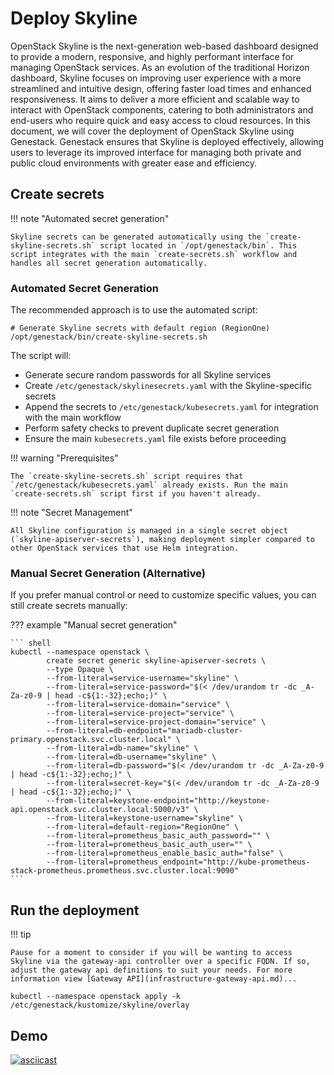 # Deploy Skyline

OpenStack Skyline is the next-generation web-based dashboard designed to provide a modern, responsive, and highly performant interface for managing OpenStack services. As an evolution of the traditional Horizon dashboard, Skyline focuses on improving user experience with a more streamlined and intuitive design, offering faster load times and enhanced responsiveness. It aims to deliver a more efficient and scalable way to interact with OpenStack components, catering to both administrators and end-users who require quick and easy access to cloud resources. In this document, we will cover the deployment of OpenStack Skyline using Genestack. Genestack ensures that Skyline is deployed effectively, allowing users to leverage its improved interface for managing both private and public cloud environments with greater ease and efficiency.

## Create secrets

!!! note "Automated secret generation"

    Skyline secrets can be generated automatically using the `create-skyline-secrets.sh` script located in `/opt/genestack/bin`. This script integrates with the main `create-secrets.sh` workflow and handles all secret generation automatically.

### Automated Secret Generation

The recommended approach is to use the automated script:

``` shell
# Generate Skyline secrets with default region (RegionOne)
/opt/genestack/bin/create-skyline-secrets.sh
```

The script will:

- Generate secure random passwords for all Skyline services
- Create `/etc/genestack/skylinesecrets.yaml` with the Skyline-specific secrets
- Append the secrets to `/etc/genestack/kubesecrets.yaml` for integration with the main workflow
- Perform safety checks to prevent duplicate secret generation
- Ensure the main `kubesecrets.yaml` file exists before proceeding

!!! warning "Prerequisites"

    The `create-skyline-secrets.sh` script requires that `/etc/genestack/kubesecrets.yaml` already exists. Run the main `create-secrets.sh` script first if you haven't already.

!!! note "Secret Management"

    All Skyline configuration is managed in a single secret object (`skyline-apiserver-secrets`), making deployment simpler compared to other OpenStack services that use Helm integration.

### Manual Secret Generation (Alternative)

If you prefer manual control or need to customize specific values, you can still create secrets manually:

??? example "Manual secret generation"

    ``` shell
    kubectl --namespace openstack \
            create secret generic skyline-apiserver-secrets \
            --type Opaque \
            --from-literal=service-username="skyline" \
            --from-literal=service-password="$(< /dev/urandom tr -dc _A-Za-z0-9 | head -c${1:-32};echo;)" \
            --from-literal=service-domain="service" \
            --from-literal=service-project="service" \
            --from-literal=service-project-domain="service" \
            --from-literal=db-endpoint="mariadb-cluster-primary.openstack.svc.cluster.local" \
            --from-literal=db-name="skyline" \
            --from-literal=db-username="skyline" \
            --from-literal=db-password="$(< /dev/urandom tr -dc _A-Za-z0-9 | head -c${1:-32};echo;)" \
            --from-literal=secret-key="$(< /dev/urandom tr -dc _A-Za-z0-9 | head -c${1:-32};echo;)" \
            --from-literal=keystone-endpoint="http://keystone-api.openstack.svc.cluster.local:5000/v3" \
            --from-literal=keystone-username="skyline" \
            --from-literal=default-region="RegionOne" \
            --from-literal=prometheus_basic_auth_password="" \
            --from-literal=prometheus_basic_auth_user="" \
            --from-literal=prometheus_enable_basic_auth="false" \
            --from-literal=prometheus_endpoint="http://kube-prometheus-stack-prometheus.prometheus.svc.cluster.local:9090"
    ```

## Run the deployment

!!! tip

    Pause for a moment to consider if you will be wanting to access Skyline via the gateway-api controller over a specific FQDN. If so, adjust the gateway api definitions to suit your needs. For more information view [Gateway API](infrastructure-gateway-api.md)...

``` shell
kubectl --namespace openstack apply -k /etc/genestack/kustomize/skyline/overlay
```

## Demo

[![asciicast](https://asciinema.org/a/629816.svg)](https://asciinema.org/a/629816)

